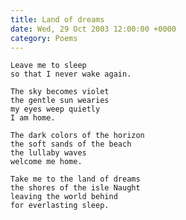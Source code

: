 ```yaml
---
title: Land of dreams
date: Wed, 29 Oct 2003 12:00:00 +0000
category: Poems
---
```


    Leave me to sleep  
    so that I never wake again.

    The sky becomes violet  
    the gentle sun wearies  
    my eyes weep quietly  
    I am home.

    The dark colors of the horizon  
    the soft sands of the beach  
    the lullaby waves  
    welcome me home.

    Take me to the land of dreams  
    the shores of the isle Naught  
    leaving the world behind  
    for everlasting sleep.


